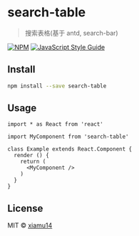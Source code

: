 # search-table

> 搜索表格(基于 antd, search-bar)

[![NPM](https://img.shields.io/npm/v/search-table.svg)](https://www.npmjs.com/package/search-table) [![JavaScript Style Guide](https://img.shields.io/badge/code_style-standard-brightgreen.svg)](https://standardjs.com)

## Install

```bash
npm install --save search-table
```

## Usage

```tsx
import * as React from 'react'

import MyComponent from 'search-table'

class Example extends React.Component {
  render () {
    return (
      <MyComponent />
    )
  }
}
```

## License

MIT © [xiamu14](https://github.com/xiamu14)
